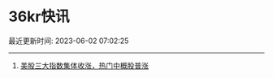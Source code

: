# 36kr快讯

最近更新时间: 2023-06-02 07:02:25

--- 
1. [美股三大指数集体收涨，热门中概股普涨](https://www.36kr.com/newsflashes/2283740937099264) 
